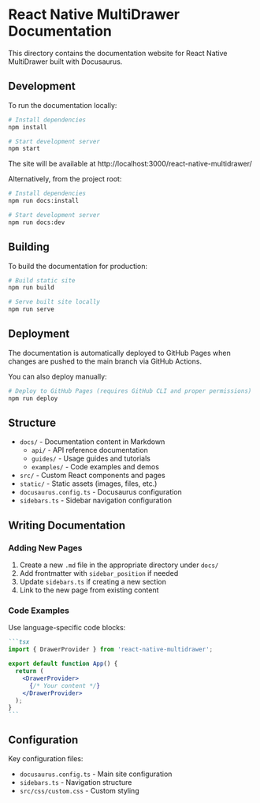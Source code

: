 # React Native MultiDrawer Documentation

This directory contains the documentation website for React Native MultiDrawer built with Docusaurus.

## Development

To run the documentation locally:

```bash
# Install dependencies  
npm install

# Start development server
npm start
```

The site will be available at http://localhost:3000/react-native-multidrawer/

Alternatively, from the project root:

```bash
# Install dependencies
npm run docs:install

# Start development server
npm run docs:dev
```

## Building

To build the documentation for production:

```bash
# Build static site
npm run build

# Serve built site locally  
npm run serve
```

## Deployment

The documentation is automatically deployed to GitHub Pages when changes are pushed to the main branch via GitHub Actions.

You can also deploy manually:

```bash
# Deploy to GitHub Pages (requires GitHub CLI and proper permissions)
npm run deploy
```

## Structure

- `docs/` - Documentation content in Markdown
  - `api/` - API reference documentation
  - `guides/` - Usage guides and tutorials
  - `examples/` - Code examples and demos
- `src/` - Custom React components and pages
- `static/` - Static assets (images, files, etc.)
- `docusaurus.config.ts` - Docusaurus configuration
- `sidebars.ts` - Sidebar navigation configuration

## Writing Documentation

### Adding New Pages

1. Create a new `.md` file in the appropriate directory under `docs/`
2. Add frontmatter with `sidebar_position` if needed
3. Update `sidebars.ts` if creating a new section
4. Link to the new page from existing content

### Code Examples

Use language-specific code blocks:

````markdown
```tsx
import { DrawerProvider } from 'react-native-multidrawer';

export default function App() {
  return (
    <DrawerProvider>
      {/* Your content */}
    </DrawerProvider>
  );
}
```
````

## Configuration

Key configuration files:
- `docusaurus.config.ts` - Main site configuration  
- `sidebars.ts` - Navigation structure
- `src/css/custom.css` - Custom styling
